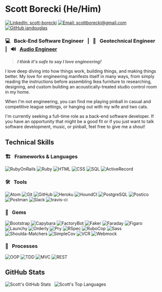 # Scott Borecki (He/Him)

[![LinkedIn: scott-borecki][linkedin-badge]][LinkedIn]
[![Email: scottborecki@gmail.com][gmail-badge]][gmail]
[![GitHub iandouglas][github-follow-badge]][GitHub]

### 💻 &nbsp; Back-End Software Engineer &nbsp; | &nbsp; 🦺 &nbsp; Geotechnical Engineer &nbsp; | &nbsp; 🔊 &nbsp; [Audio Engineer][oven-fresh-sounds]

> ***I think it's safe to say I love engineering!***

I love deep diving into how things work, building things, and making things better. My love for engineering manifests itself in many ways, from simply reading the instructions before assembling Ikea furniture to researching, designing, and custom building an acoustically-treated studio control room in my home.

When I'm not engineering, you can find me playing pinball in casual and competitive league settings, or hanging out with my wife and two cats.

I'm currently seeking a full-time role as a back-end software developer. If you have an opportunity that might be a good fit or if you just want to talk software development, music, or pinball, feel free to give me a shout!

## Technical Skills

### 🏗 &nbsp; Frameworks & Languages
![RubyOnRails][rails-badge]
![Ruby][ruby-badge]
![HTML][html-badge]
![CSS][css-badge]
![SQL][sql-badge]
![ActiveRecord][active-record-badge]

### 🛠 &nbsp; Tools

![Atom][atom-badge]
![Git][git-badge]
![GitHub][github-badge]
![Heroku][heroku-badge]
![HoundCI][hound-badge]
![PostgreSQL][postgresql-badge]
![Postico][postico-badge]
![Postman][postman-badge]
![Slack][slack-badge]
![travis-ci][travis-ci-badge]

### 💎 &nbsp; Gems
![Bootstrap][bootstrap-badge]
![Capybara][capybara-badge]
![FactoryBot][factorybot-badge]
![Faker][faker-badge]
![Faraday][faraday-badge]
![Figaro][figaro-badge]
![Launchy][launchy-badge]
![Orderly][orderly-badge]
![Pry][pry-badge]
![RSpec][rspec-badge]
![RuboCop][rubocop-badge]
![Sass][sass-badge]
![Shoulda-Matchers][shoulda-matchers-badge]
![SimpleCov][simplecov-badge]
![VCR][vcr-badge]
![Webmock][webmock-badge]

### 💬 &nbsp; Processes
![OOP][oop-badge]
![TDD][tdd-badge]
![MVC][mvc-badge]
![REST][rest-badge]

## GitHub Stats
![Scott's GitHub Stats][github-stats-image] &nbsp; ![Scott's Top Languages][top-languages-image]

<!-- LINKS -->
[GitHub]: https://github.com/scott-borecki
[gmail]: mailto:scottborecki@gmail.com
[LinkedIn]: https://www.linkedin.com/in/scott-borecki/
[oven-fresh-sounds]: https://www.ovenfreshsounds.com/
[turing]: https://turing.edu/

<!-- BADGES & IMAGES -->
[github-stats-image]: https://github-readme-stats.vercel.app/api?username=scott-borecki&theme=dark&show_icons=true
[top-languages-image]: https://github-readme-stats.vercel.app/api/top-langs/?username=scott-borecki&layout=compact&theme=dark

[github-follow-badge]: https://img.shields.io/github/followers/scott-borecki?label=follow&style=social
[gmail-badge]: https://img.shields.io/badge/gmail-scottborecki@gmail.com-green?style=flat&logo=gmail&logoColor=white&color=white&labelColor=EA4335
[linkedin-badge]: https://img.shields.io/badge/Scott--Borecki-%23OpenToWork-green?style=flat&logo=Linkedin&logoColor=white&color=success&labelColor=0A66C2

[rails-badge]: https://img.shields.io/badge/Ruby%20on%20Rails-CC0000.svg?&style=for-the-badge&logo=rubyonrails&logoColor=white

[ruby-badge]: https://img.shields.io/badge/ruby-CC342D.svg?&style=for-the-badge&logo=ruby&logoColor=white
[html-badge]: https://img.shields.io/badge/html5-E34F26.svg?&style=for-the-badge&logo=html5&logoColor=white
[css-badge]: https://img.shields.io/badge/css3-1572B6.svg?&style=for-the-badge&logo=css3&logoColor=white
[sql-badge]: https://img.shields.io/badge/SQL-4169E1.svg?style=for-the-badge&logo=SQL&logoColor=white
[active-record-badge]: https://img.shields.io/badge/ActiveRecord-CC0000.svg?&style=for-the-badge&logo=rubyonrails&logoColor=white

[atom-badge]: https://img.shields.io/badge/Atom-66595C.svg?&style=for-the-badge&logo=atom&logoColor=white
[git-badge]: https://img.shields.io/badge/git-F05032.svg?&style=for-the-badge&logo=git&logoColor=white
[github-badge]: https://img.shields.io/badge/GitHub-181717.svg?&style=for-the-badge&logo=github&logoColor=white
[heroku-badge]: https://img.shields.io/badge/Heroku-430098.svg?&style=for-the-badge&logo=heroku&logoColor=white
[hound-badge]: https://img.shields.io/badge/hound-a774d0.svg?&style=for-the-badge&logo=hound&logoColor=white
[postgresql-badge]: https://img.shields.io/badge/PostgreSQL-4169E1.svg?&style=for-the-badge&logo=postgresql&logoColor=white
[postico-badge]: https://img.shields.io/badge/postico-000000.svg?&style=for-the-badge&logo=Postico&logoColor=white
[postman-badge]: https://img.shields.io/badge/Postman-FF6C37.svg?&style=for-the-badge&logo=postman&logoColor=white
[slack-badge]: https://img.shields.io/badge/Slack-4A154B.svg?&style=for-the-badge&logo=slack&logoColor=white
[travis-ci-badge]: https://img.shields.io/badge/travis--ci-3EAAAF.svg?&style=for-the-badge&logo=travis&logoColor=white

[bootstrap-badge]: https://img.shields.io/badge/bootstrap-7952B3.svg?&style=for-the-badge&logo=bootstrap&logoColor=white
[capybara-badge]: https://img.shields.io/badge/capybara-E9573F.svg?&style=for-the-badge&logo=rubygems&logoColor=white
[factorybot-badge]: https://img.shields.io/badge/factorybot-E9573F.svg?&style=for-the-badge&logo=rubygems&logoColor=white
[faker-badge]: https://img.shields.io/badge/faker-e71a24.svg?&style=for-the-badge&logo=rubygems&logoColor=white
[faraday-badge]: https://img.shields.io/badge/faraday-f17d3e.svg?&style=for-the-badge&logo=rubygems&logoColor=white
[figaro-badge]: https://img.shields.io/badge/figaro-222222.svg?&style=for-the-badge&logo=rubygems&logoColor=white
[launchy-badge]: https://img.shields.io/badge/launchy-E9573F.svg?&style=for-the-badge&logo=rubygems&logoColor=white
[orderly-badge]: https://img.shields.io/badge/orderly-E9573F.svg?&style=for-the-badge&logo=rubygems&logoColor=white
[pry-badge]: https://img.shields.io/badge/pry-d31a18.svg?&style=for-the-badge&logo=rubygems&logoColor=white
[rspec-badge]: https://img.shields.io/badge/rspec-E9573F.svg?&style=for-the-badge&logo=rubygems&logoColor=white
[rubocop-badge]: https://img.shields.io/badge/RuboCop-000000.svg?&style=for-the-badge&logo=rubygems&logoColor=white
[sass-badge]: https://img.shields.io/badge/Sass-CC6699.svg?&style=for-the-badge&logo=sass&logoColor=white
[shoulda-matchers-badge]: https://img.shields.io/badge/shoulda--matchers-39bdc0.svg?&style=for-the-badge&logo=rubygems&logoColor=white
[simplecov-badge]: https://img.shields.io/badge/simplecov-E9573F.svg?&style=for-the-badge&logo=rubygems&logoColor=white
[vcr-badge]: https://img.shields.io/badge/vcr-E9573F.svg?&style=for-the-badge&logo=rubygems&logoColor=white
[webmock-badge]: https://img.shields.io/badge/webmock-E9573F.svg?&style=for-the-badge&logo=rubygems&logoColor=white

[oop-badge]: https://img.shields.io/badge/OOP-b81818.svg?&style=for-the-badge&logo=OOP&logoColor=white
[tdd-badge]: https://img.shields.io/badge/TDD-b87818.svg?&style=for-the-badge&logo=TDD&logoColor=white
[mvc-badge]: https://img.shields.io/badge/MVC-b8b018.svg?&style=for-the-badge&logo=MVC&logoColor=white
[rest-badge]: https://img.shields.io/badge/REST-33b818.svg?&style=for-the-badge&logo=REST&logoColor=white
